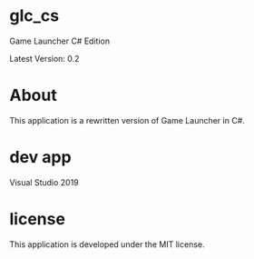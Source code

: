 # glc_cs
Game Launcher C# Edition

Latest Version: 0.2


# About
This application is a rewritten version of Game Launcher in C#.


# dev app
Visual Studio 2019


# license
This application is developed under the MIT license.
